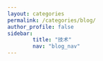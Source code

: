 ```yaml
---
layout: categories
permalink: /categories/blog/
author_profile: false
sidebar:
        title: "技术"
        nav: "blog_nav"
---
```

